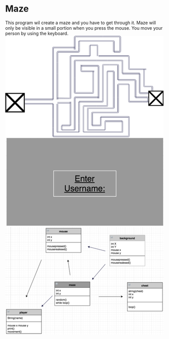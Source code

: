 # Maze
This program wil create a maze and you have to get through it.
Maze will only be visible in a small portion when you press the mouse.
You move your person by using the keyboard.
![Maze](https://github.com/er1ck02/Maze/blob/master/MazePreview.png)
![Maze](https://github.com/er1ck02/Maze/blob/master/startup.png)
![Maze](https://github.com/er1ck02/Maze/blob/master/MazeDiagram.png)

